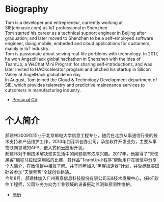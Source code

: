 # Biography
Tom is a developer and entrepreneur, currently working at SIE(chinasie.com) as IoT professional in Shenzhen.  
Tom started his career as a technical support engineer in Beijing after graduation, and later moved to Shenzhen to be a self-employed software engineer, doing mobile, embeded and cloud applications for customers, mainly in IoT industry.  
Tom is passionate about solving real-life porblems with technology. In 2017, he won AngeclHack global hackathon in Shenzhen with the idea of TeamUp, a WeChat Mini Program for sharing self-introductions, and was later invited to HACKcelerator program and pitched his startup in Silicon Valley at AngelHack global demo day.  
In August, Tom joined the Cloud & Technology Development department of SIE, which provides telemetry and predictive mainenance services to cutsomers in manufacturing industry.  

* [Personal CV](resume-en.md)

# 个人简介
郝建林2009年毕业于北京邮电大学信息工程专业，随后在北京从事通信行业的技术支持和产品维护工作，2013年到深圳创办公司，承接软件开发业务，主要从事物联网领域的APP、嵌入式和云应用开发。  
郝建林对于用技术解决现实生活中的问题抱有浓厚兴趣。2017年，他赢得了“天使黑客”编程马拉松深圳站的比赛，其作品“TeamUp小程序”帮助用户在微信中分享个人简介，在微信群中相互了解。并于同年加入“黑客加速器”计划，并受邀赴美国硅谷参加“天使黑客”全球创业路演。  
今年8月，郝建林加入广州赛意信息科技股份有限公司云&技术发展中心，任IoT软件工程师，公司业务方向为工业领域的设备振动监测和预测性维护。

* [简历](resume.md)
